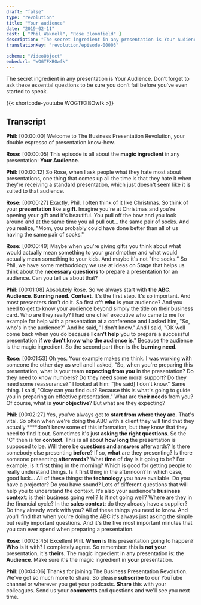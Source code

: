 ```yaml
---
draft: "false"
type: "revolution"
title: "Your audience"
date: "2019-02-11"
cast: [ "Phil Waknell", "Rose Bloomfield" ]
description: "The secret ingredient in any presentation is Your Audience. Don’t forget to ask these essential questions to be sure you don’t fail before you’ve even started to speak."
translationKey: "revolution/episode-00003"

schema: "VideoObject"
embedurl: "WOGTFXBOwfk"
---
```

	
The secret ingredient in any presentation is Your Audience. Don’t forget to ask these essential questions to be sure you don’t fail before you’ve even started to speak.

{{< shortcode-youtube WOGTFXBOwfk >}}

## Transcript
 
**Phil:** [00:00:00] Welcome to The Business Presentation Revolution, your double espresso of presentation know-how. 
 
**Rose:** [00:00:05] This episode is all about the **magic ingredient** in any presentation: **Your Audience**. 
 
**Phil:** [00:00:12] So Rose, when I ask people what they hate most about presentations, one thing that comes up all the time is that they hate it when they're receiving a standard presentation, which just doesn't seem like it is suited to that audience. 
 
**Rose:** [00:00:27] Exactly, Phil. I often think of it like Christmas. So think of your **presentation** like **a gift**. Imagine you're at Christmas and you're opening your gift and it's beautiful. You pull off the bow and you look around and at the same time you all pull out... the same pair of socks. And you realize, "Mom, you probably could have done better than all of us having the same pair of socks." 
 
**Rose:** [00:00:49] Maybe when you're giving gifts you think about what would actually mean something to your grandmother and what would actually mean something to your kids. And maybe it's not "the socks.” So Phil, we have some methodology we use at Ideas on Stage that helps us think about the **necessary questions** to prepare a presentation for an audience. Can you tell us about that? 
 
**Phil:** [00:01:08] Absolutely Rose. So we always start with **the ABC**. **Audience**. **Burning need.** **Context**. It's the first step. It's so important. And most presenters don't do it. So first off: **who** is your audience? And you need to get to know your audience beyond simply the title on their business card. Who are they really? I had one chief executive who came to me for example for help with a presentation at a conference and I asked him, "So, who's in the audience?" And he said, "I don't know." And I said, "OK well come back when you do because **I can't help** you to prepare a successful presentation **if we don't know who the audience is**." Because the audience is the magic ingredient. So the second part then is the **burning need**. 
 
**Rose:** [00:01:53] Oh yes. Your example makes me think. I was working with someone the other day as well and I asked, "So, when you're preparing this presentation, what is your team **expecting from you** in the presentation? Do they need to know numbers? Do they need some moral support? Do they need some reassurance?" I looked at him: “[he said] I don't know." Same thing. I said, "Okay can you find out? Because this is what's going to guide you in preparing an effective presentation." What are **their needs** from you? Of course, what is **your objective**? But what are they expecting? 
 
**Phil:** [00:02:27] Yes, you've always got to **start from where they are.** That's vital. So often when we're doing the ABC with a client they will find that they actually ****don't know some of this information, but they know that they need to find it out. Sometimes it's just **asking the right questions**. So the "C" then is for **context**. This is all about **how long** the presentation is supposed to be. Will there be **questions and answers** afterwards? Is there somebody else presenting **before**? If so, **what** are they presenting? Is there someone presenting **afterwards**? What **time** of day is it going to be? For example, is it first thing in the morning? Which is good for getting people to really understand things. Is it first thing in the afternoon? In which case, good luck… All of these things: the **technology** you have available. Do you have a projector? Do you have sound? Lots of different questions that will help you to understand the context. It's also your audience's **business context**: is their business going well? Is it not going well? Where are they in the financial cycle? In the **sales context**: do they already have a supplier? Do they already work with you? All of these things you need to know. And you'll find that when you're doing the ABC it's always just asking the simple but really important questions. And it's the five most important minutes that you can ever spend when preparing a presentation. 
 
**Rose:** [00:03:45] Excellent Phil. **When** is this presentation going to happen? **Who** is it with? I completely agree. So remember: this is **not your** presentation, it's **theirs**. The magic ingredient in any presentation is: the **Audience**. Make sure it's the magic ingredient in **your** presentation. 
 
**Phil:** [00:04:06] Thanks for joining The Business Presentation Revolution. We've got so much more to share. So please **subscribe** to our YouTube channel or wherever you get your podcasts. **Share** this with your colleagues. Send us your **comments** and questions and we'll see you next time. 